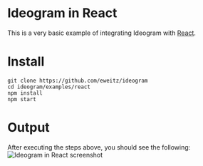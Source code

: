 # Ideogram in React
This is a very basic example of integrating Ideogram with [React](https://reactjs.org/).

# Install
```
git clone https://github.com/eweitz/ideogram
cd ideogram/examples/react
npm install
npm start
```

# Output
After executing the steps above, you should see the following:
![Ideogram in React screenshot](https://raw.githubusercontent.com/eweitz/ideogram/framework-examples/examples/react/ideogram_react_example.png)
